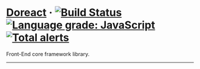 # [Doreact](https://www.iwangzh.com/) &middot; [![Build Status](https://travis-ci.com/vocoWone/doreact.svg?branch=master)](https://travis-ci.com/vocoWone/doreact) [![Language grade: JavaScript](https://img.shields.io/lgtm/grade/javascript/g/vocoWone/doreact.svg?logo=lgtm&logoWidth=18)](https://lgtm.com/projects/g/vocoWone/doreact/context:javascript) [![Total alerts](https://img.shields.io/lgtm/alerts/g/vocoWone/doreact.svg?logo=lgtm&logoWidth=18)](https://lgtm.com/projects/g/vocoWone/doreact/alerts/)

Front-End core framework library.

---
